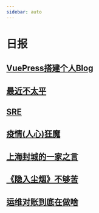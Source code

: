 ```yaml
---
sidebar: auto
---
```


# 日报

## [VuePress搭建个人Blog](./VuePress搭建个人Blog.md)

## [最近不太平](./最近不太平.md)

## [SRE](./SRE.md)

## [疫情(人心)狂魔](./疫情人心狂魔.md)

## [上海封城的一家之言](./封城.md)

## [《隐入尘烟》不够苦](./%E9%9A%90%E5%85%A5%E5%B0%98%E7%83%9F.md)

## [运维对账到底在做啥](./运维对账.md)